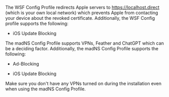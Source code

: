 The WSF Config Profile redirects Apple servers to https://localhost.direct (which is your own local network) which prevents Apple from contacting your device about the revoked certificate.
Additionally, the WSF Config profile supports the following:

- iOS Update Blocking

The madNS Config Profile supports VPNs, Feather and ChatGPT which can be a deciding factor.
Additionally, the madNS Config Profile supports the following: 

- Ad-Blocking

- iOS Update Blocking

Make sure you don't have any VPNs turned on during the installation even when using the madNS Config Profile.
